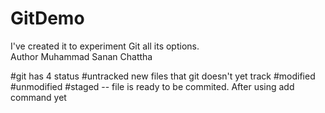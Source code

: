 # GitDemo
I've created it to experiment Git all its options.
<br>
Author Muhammad Sanan Chattha

#git has 4 status
#untracked new files that git doesn't yet track
#modified
#unmodified
#staged -- file is ready to be commited. After using add command yet 